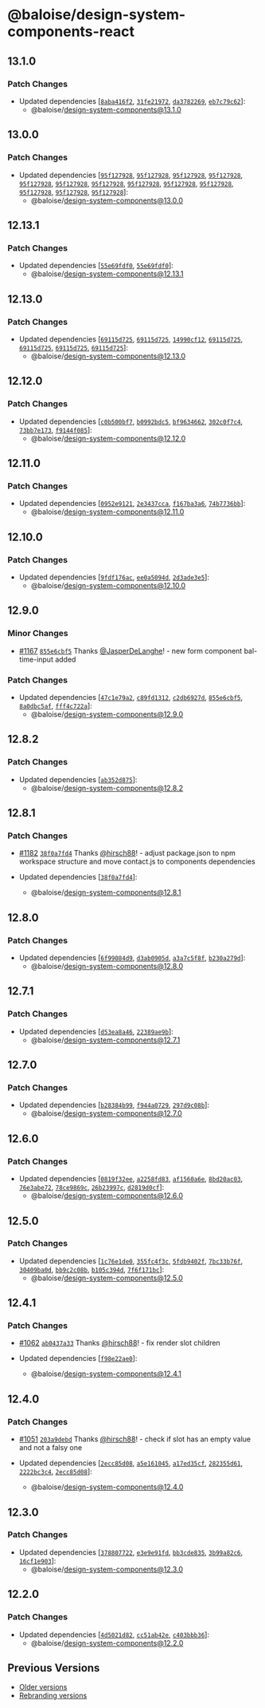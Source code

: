 # @baloise/design-system-components-react

## 13.1.0

### Patch Changes

- Updated dependencies [[`8aba416f2`](https://github.com/baloise/design-system/commit/8aba416f22901fb8eb3cfb5d751ef1d144caa820), [`31fe21972`](https://github.com/baloise/design-system/commit/31fe219724109af104e02cba89d11166e6dc67cf), [`da3782269`](https://github.com/baloise/design-system/commit/da3782269b79a4524e897b82116fb64cd588b6ea), [`eb7c79c62`](https://github.com/baloise/design-system/commit/eb7c79c62554cdffaa781e77e85371899d01ed25)]:
  - @baloise/design-system-components@13.1.0

## 13.0.0

### Patch Changes

- Updated dependencies [[`95f127928`](https://github.com/baloise/design-system/commit/95f12792866f62a40ade705316587d475c4aa37c), [`95f127928`](https://github.com/baloise/design-system/commit/95f12792866f62a40ade705316587d475c4aa37c), [`95f127928`](https://github.com/baloise/design-system/commit/95f12792866f62a40ade705316587d475c4aa37c), [`95f127928`](https://github.com/baloise/design-system/commit/95f12792866f62a40ade705316587d475c4aa37c), [`95f127928`](https://github.com/baloise/design-system/commit/95f12792866f62a40ade705316587d475c4aa37c), [`95f127928`](https://github.com/baloise/design-system/commit/95f12792866f62a40ade705316587d475c4aa37c), [`95f127928`](https://github.com/baloise/design-system/commit/95f12792866f62a40ade705316587d475c4aa37c), [`95f127928`](https://github.com/baloise/design-system/commit/95f12792866f62a40ade705316587d475c4aa37c), [`95f127928`](https://github.com/baloise/design-system/commit/95f12792866f62a40ade705316587d475c4aa37c), [`95f127928`](https://github.com/baloise/design-system/commit/95f12792866f62a40ade705316587d475c4aa37c), [`95f127928`](https://github.com/baloise/design-system/commit/95f12792866f62a40ade705316587d475c4aa37c), [`95f127928`](https://github.com/baloise/design-system/commit/95f12792866f62a40ade705316587d475c4aa37c), [`95f127928`](https://github.com/baloise/design-system/commit/95f12792866f62a40ade705316587d475c4aa37c)]:
  - @baloise/design-system-components@13.0.0

## 12.13.1

### Patch Changes

- Updated dependencies [[`55e69fdf0`](https://github.com/baloise/design-system/commit/55e69fdf07a37c32a0f85c8f0a9bd492c0629f74), [`55e69fdf0`](https://github.com/baloise/design-system/commit/55e69fdf07a37c32a0f85c8f0a9bd492c0629f74)]:
  - @baloise/design-system-components@12.13.1

## 12.13.0

### Patch Changes

- Updated dependencies [[`69115d725`](https://github.com/baloise/design-system/commit/69115d725815663c12a65e92d8f0f40f10c7eafe), [`69115d725`](https://github.com/baloise/design-system/commit/69115d725815663c12a65e92d8f0f40f10c7eafe), [`14990cf12`](https://github.com/baloise/design-system/commit/14990cf12e7925544d758ff77493488dba84a0b9), [`69115d725`](https://github.com/baloise/design-system/commit/69115d725815663c12a65e92d8f0f40f10c7eafe), [`69115d725`](https://github.com/baloise/design-system/commit/69115d725815663c12a65e92d8f0f40f10c7eafe), [`69115d725`](https://github.com/baloise/design-system/commit/69115d725815663c12a65e92d8f0f40f10c7eafe), [`69115d725`](https://github.com/baloise/design-system/commit/69115d725815663c12a65e92d8f0f40f10c7eafe)]:
  - @baloise/design-system-components@12.13.0

## 12.12.0

### Patch Changes

- Updated dependencies [[`c0b500bf7`](https://github.com/baloise-incubator/design-system/commit/c0b500bf7f48cc3a81041c0ccd8aec60d546c04a), [`b0992bdc5`](https://github.com/baloise-incubator/design-system/commit/b0992bdc55f4ba98f770745546b770bcebde9056), [`bf9634662`](https://github.com/baloise-incubator/design-system/commit/bf963466275cfaeffba82c2310c9b2ff690eb2ef), [`302c0f7c4`](https://github.com/baloise-incubator/design-system/commit/302c0f7c46d3fdf4da730a5f5ff8f22e9ee74267), [`73bb7e173`](https://github.com/baloise-incubator/design-system/commit/73bb7e1738bfd215cb8b47fce04fdaba5ba26e09), [`f9144f085`](https://github.com/baloise-incubator/design-system/commit/f9144f08528edd3dc58a17366a4426198b42410f)]:
  - @baloise/design-system-components@12.12.0

## 12.11.0

### Patch Changes

- Updated dependencies [[`0952e9121`](https://github.com/baloise/design-system/commit/0952e9121d45dffb7697995a3fa9ad14fff5e173), [`2e3437cca`](https://github.com/baloise/design-system/commit/2e3437ccadcb52774266d43085488d28a72783b6), [`f167ba3a6`](https://github.com/baloise/design-system/commit/f167ba3a648c8a26b1554baee0ed5ff4def044f3), [`74b7736bb`](https://github.com/baloise/design-system/commit/74b7736bbc5a8a37b4871f5184216cb3cd6f6a5c)]:
  - @baloise/design-system-components@12.11.0

## 12.10.0

### Patch Changes

- Updated dependencies [[`9fdf176ac`](https://github.com/baloise/design-system/commit/9fdf176ac82e6ac378200cf83928c98e61a3fe9e), [`ee0a5094d`](https://github.com/baloise/design-system/commit/ee0a5094d700197f6e110ded0607964a1bb8646f), [`2d3ade3e5`](https://github.com/baloise/design-system/commit/2d3ade3e54cf919f4f2ad9323b5be8cd683a1c64)]:
  - @baloise/design-system-components@12.10.0

## 12.9.0

### Minor Changes

- [#1167](https://github.com/baloise/design-system/pull/1167) [`855e6cbf5`](https://github.com/baloise/design-system/commit/855e6cbf5f23a822ac6c3e59a528154730ae6913) Thanks [@JasperDeLanghe](https://github.com/JasperDeLanghe)! - new form component bal-time-input added

### Patch Changes

- Updated dependencies [[`47c1e79a2`](https://github.com/baloise/design-system/commit/47c1e79a2cf955948a08acf6fbae936a08d44479), [`c89fd1312`](https://github.com/baloise/design-system/commit/c89fd13125a928195442e6ee22e28632d66dd95d), [`c2db6927d`](https://github.com/baloise/design-system/commit/c2db6927dfe29c2942d6dacb78a39d8930364064), [`855e6cbf5`](https://github.com/baloise/design-system/commit/855e6cbf5f23a822ac6c3e59a528154730ae6913), [`8a0dbc5af`](https://github.com/baloise/design-system/commit/8a0dbc5af1347904a6d79e317408ebea056aac1a), [`fff4c722a`](https://github.com/baloise/design-system/commit/fff4c722a0993ef59c088157286ec1114fc1fde1)]:
  - @baloise/design-system-components@12.9.0

## 12.8.2

### Patch Changes

- Updated dependencies [[`ab352d875`](https://github.com/baloise/design-system/commit/ab352d8755332f0c8adc4801e3d5c7c391bb8f27)]:
  - @baloise/design-system-components@12.8.2

## 12.8.1

### Patch Changes

- [#1182](https://github.com/baloise/design-system/pull/1182) [`38f0a7fd4`](https://github.com/baloise/design-system/commit/38f0a7fd492927a49e811e1b0461ed39ebe057d4) Thanks [@hirsch88](https://github.com/hirsch88)! - adjust package.json to npm workspace structure and move contact.js to components dependencies

- Updated dependencies [[`38f0a7fd4`](https://github.com/baloise/design-system/commit/38f0a7fd492927a49e811e1b0461ed39ebe057d4)]:
  - @baloise/design-system-components@12.8.1

## 12.8.0

### Patch Changes

- Updated dependencies [[`6f99084d9`](https://github.com/baloise/design-system/commit/6f99084d946491231bc8b4fe7d479f5dd3c86c8d), [`d3ab0905d`](https://github.com/baloise/design-system/commit/d3ab0905d868e9a32a69d028efb544b28bbd5796), [`a3a7c5f8f`](https://github.com/baloise/design-system/commit/a3a7c5f8f5953d3344fec22f63484e9cc6515b8f), [`b230a279d`](https://github.com/baloise/design-system/commit/b230a279d61c5928570b39e537c0a7ba18df8677)]:
  - @baloise/design-system-components@12.8.0

## 12.7.1

### Patch Changes

- Updated dependencies [[`d53ea8a46`](https://github.com/baloise/design-system/commit/d53ea8a46196415d856c090f1a1258a64e23cc12), [`22389ae9b`](https://github.com/baloise/design-system/commit/22389ae9bdab2d65d68d77b6e65ef24793bfca2f)]:
  - @baloise/design-system-components@12.7.1

## 12.7.0

### Patch Changes

- Updated dependencies [[`b28384b99`](https://github.com/baloise/design-system/commit/b28384b99c5831d592aeadbaf2888850946cfb8a), [`f944a0729`](https://github.com/baloise/design-system/commit/f944a0729daeb96ee9a36affecf572a7955c1e24), [`297d9c08b`](https://github.com/baloise/design-system/commit/297d9c08b3b08c4dbcd4b12fa5e28e587168dc25)]:
  - @baloise/design-system-components@12.7.0

## 12.6.0

### Patch Changes

- Updated dependencies [[`0819f32ee`](https://github.com/baloise/design-system/commit/0819f32eeb69d5c34bfdd8b70f2bbc7cac960276), [`a2258fd83`](https://github.com/baloise/design-system/commit/a2258fd8395160b3733af6e048e731b5ec52b02c), [`af1560a6e`](https://github.com/baloise/design-system/commit/af1560a6e5ed5abb3bc8ae0f4e7cb1507464634d), [`8bd20ac03`](https://github.com/baloise/design-system/commit/8bd20ac0313f799b0f98d5a029b62ba22bbf1929), [`76e3abe72`](https://github.com/baloise/design-system/commit/76e3abe726614424ad9fffaefe872dd8683b7b9d), [`78ce9869c`](https://github.com/baloise/design-system/commit/78ce9869c1e071905ef11add4db3c30846a451cd), [`26b23997c`](https://github.com/baloise/design-system/commit/26b23997c9c4fc72824a60fdf2928b1b82b62f26), [`d2819d0cf`](https://github.com/baloise/design-system/commit/d2819d0cf3394a4d2e52b677ebbedde1670ebb1a)]:
  - @baloise/design-system-components@12.6.0

## 12.5.0

### Patch Changes

- Updated dependencies [[`1c76e1de0`](https://github.com/baloise/design-system/commit/1c76e1de09388d16ee50fee89e4611b36096860c), [`355fc4f3c`](https://github.com/baloise/design-system/commit/355fc4f3cd13f4708b4d1a0f219658c3214df253), [`5fdb9402f`](https://github.com/baloise/design-system/commit/5fdb9402fb1fc7105077144745311916c604892a), [`7bc33b76f`](https://github.com/baloise/design-system/commit/7bc33b76f9c8cf9a1fc028a638679e8eb77ac3d4), [`30409ba0d`](https://github.com/baloise/design-system/commit/30409ba0d883f0e129480287bf741554cd61391a), [`bb9c2c08b`](https://github.com/baloise/design-system/commit/bb9c2c08b799eb79a7a90ff0bfa3da448f5deb0c), [`b105c394d`](https://github.com/baloise/design-system/commit/b105c394d300f3f166c1d60effef3f737b34338b), [`7f6f171bc`](https://github.com/baloise/design-system/commit/7f6f171bc558ea1fdbb9abb90ecb2f8e6da28692)]:
  - @baloise/design-system-components@12.5.0

## 12.4.1

### Patch Changes

- [#1062](https://github.com/baloise/design-system/pull/1062) [`ab0437a33`](https://github.com/baloise/design-system/commit/ab0437a335213bff018733ec86596d02d543e2a9) Thanks [@hirsch88](https://github.com/hirsch88)! - fix render slot children

- Updated dependencies [[`f98e22ae0`](https://github.com/baloise/design-system/commit/f98e22ae0db80f3b2ff911b101323e5f2c4e9cab)]:
  - @baloise/design-system-components@12.4.1

## 12.4.0

### Patch Changes

- [#1051](https://github.com/baloise/design-system/pull/1051) [`203a9debd`](https://github.com/baloise/design-system/commit/203a9debd32b4ef87f0719040fbe7bbf14bd99d5) Thanks [@hirsch88](https://github.com/hirsch88)! - check if slot has an empty value and not a falsy one

- Updated dependencies [[`2ecc85d08`](https://github.com/baloise/design-system/commit/2ecc85d0862020d55d77c3b92eeb77891d82f4c2), [`a5e161045`](https://github.com/baloise/design-system/commit/a5e161045ffc22fc928ede080426f8fe36c7c006), [`a17ed35cf`](https://github.com/baloise/design-system/commit/a17ed35cfefa3dace356b0768ed9fb0fc405cb64), [`282355d61`](https://github.com/baloise/design-system/commit/282355d61f9e07882fca65a02b0108fc9e712397), [`2222bc3c4`](https://github.com/baloise/design-system/commit/2222bc3c483aed8af5b5d7c3d380626ce2d4ca99), [`2ecc85d08`](https://github.com/baloise/design-system/commit/2ecc85d0862020d55d77c3b92eeb77891d82f4c2)]:
  - @baloise/design-system-components@12.4.0

## 12.3.0

### Patch Changes

- Updated dependencies [[`378807722`](https://github.com/baloise/design-system/commit/378807722525e73c38d0d50bca2c2850490b4ab7), [`e3e9e91fd`](https://github.com/baloise/design-system/commit/e3e9e91fd51f43511c64f1519998c12da237ce45), [`bb3cde835`](https://github.com/baloise/design-system/commit/bb3cde835680edad13c2e9520408b33fd5d33cc6), [`3b99a82c6`](https://github.com/baloise/design-system/commit/3b99a82c6e5e9ddfc1d89bbd3a4754dfb1cf6a1c), [`16cf1e903`](https://github.com/baloise/design-system/commit/16cf1e90337861aca94a3b55dff6781647bc8757)]:
  - @baloise/design-system-components@12.3.0

## 12.2.0

### Patch Changes

- Updated dependencies [[`4d5021d82`](https://github.com/baloise/design-system/commit/4d5021d82549ee336b964e05720fd08fefc55c8f), [`cc51ab42e`](https://github.com/baloise/design-system/commit/cc51ab42ef8601929612ca9fd6af5b096b27c500), [`c403bbb36`](https://github.com/baloise/design-system/commit/c403bbb36f77a2a42722e7ba650568b87539e1f2)]:
  - @baloise/design-system-components@12.2.0

## Previous Versions

- [Older versions](https://github.com/baloise/design-system/blob/main/CHANGELOG_v12.md)
- [Rebranding versions](https://github.com/baloise/design-system/blob/main/CHANGELOG_NEXT.md)
